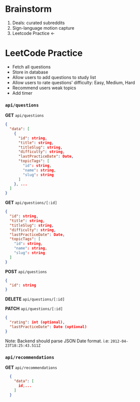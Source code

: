 # Brainstorm

1. Deals: curated subreddits
2. Sign-language motion capture
3. Leetcode Practice <-

# LeetCode Practice

- Fetch all questions
- Store in database
- Allow users to add questions to study list
- Allow users to rate questions' difficulty: Easy, Medium, Hard
- Recommend users weak topics
- Add timer

### `api/questions`

**GET** `api/questions`

```json
{
  "data": [
    {
      "id": string,
      "title": string,
      "titleSlug": string,
      "difficulty": string,
      "lastPracticeDate": Date,
      "topicTags": [
        "id": string,
        "name": string,
        "slug": string
      ]
    }, ...
  ]
}
```

**GET** `api/questions/[:id]`

```json
{
  "id": string,
  "title": string,
  "titleSlug": string,
  "difficulty": string,
  "lastPracticeDate": Date,
  "topicTags": [
    "id": string,
    "name": string,
    "slug": string
  ]
}
```

**POST** `api/questions`

```json
{
  "id": string
}
```

**DELETE** `api/questions/[:id]`

**PATCH** `api/questions/[:id]`

```json
{
  "rating": int (optional),
  "lastPracticeDate": Date (optional)
}
```

Note: Backend should parse JSON Date format. i.e: `2012-04-23T18:25:43.511Z`

### `api/recommendations`

**GET** `api/recommendations`

```json
  {
    "data": [
      id,...
    ]
  }
```
